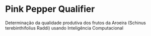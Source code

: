 # Pink Pepper Qualifier
Determinação da qualidade produtiva dos frutos da Aroeira (Schinus terebinthifolius Raddi) usando Inteligência Computacional
